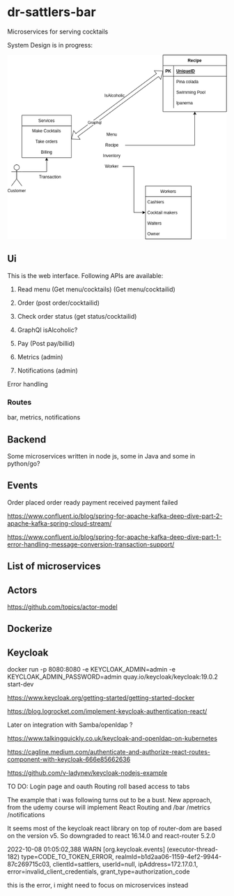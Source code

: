 # dr-sattlers-bar
Microservices for serving cocktails

System Design is in progress:

![System Design](dr-sattlers-bar-design.drawio.png)

## Ui
This is the web interface. Following APIs are available:
1) Read menu (Get menu/cocktails) (Get menu/cocktailid)
2) Order (post order/cocktailid)
3) Check order status (get status/cocktailid)
4) GraphQl isAlcoholic?
5) Pay (Post pay/billid)

6) Metrics (admin)
7) Notifications (admin)

Error handling

### Routes
bar, metrics, notifications


## Backend
Some microservices written in node js, some in Java and some in python/go?

## Events

Order placed
order ready
payment received
payment failed

https://www.confluent.io/blog/spring-for-apache-kafka-deep-dive-part-2-apache-kafka-spring-cloud-stream/

https://www.confluent.io/blog/spring-for-apache-kafka-deep-dive-part-1-error-handling-message-conversion-transaction-support/

## List of microservices

## Actors
https://github.com/topics/actor-model

## Dockerize

## Keycloak

docker run -p 8080:8080 -e KEYCLOAK_ADMIN=admin -e KEYCLOAK_ADMIN_PASSWORD=admin quay.io/keycloak/keycloak:19.0.2 start-dev

https://www.keycloak.org/getting-started/getting-started-docker

https://blog.logrocket.com/implement-keycloak-authentication-react/

Later on integration with Samba/openldap ?

https://www.talkingquickly.co.uk/keycloak-and-openldap-on-kubernetes

https://cagline.medium.com/authenticate-and-authorize-react-routes-component-with-keycloak-666e85662636

https://github.com/v-ladynev/keycloak-nodejs-example

TO DO:
Login page and oauth
Routing
roll based access to tabs

The example that i was following turns out to be a bust. New approach, from the udemy course will implement
React Routing and /bar /metrics /notifications

It seems most of the keycloak react library on top of router-dom are based on the version v5. So downgraded to react 16.14.0 and react-router 5.2.0

2022-10-08 01:05:02,388 WARN  [org.keycloak.events] (executor-thread-182) type=CODE_TO_TOKEN_ERROR, realmId=b1d2aa06-1159-4ef2-9944-87c269715c03, clientId=sattlers, userId=null, ipAddress=172.17.0.1, error=invalid_client_credentials, grant_type=authorization_code

this is the error, i might need to focus on microservices instead




